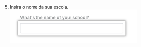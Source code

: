 5. Insira o nome da sua escola. ![Campo para o nome da sua escola](/assets/images/help/education/enter-school-name.png)
